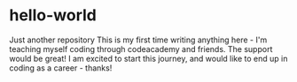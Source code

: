 # hello-world
Just another repository 
This is my first time writing anything here - I'm teaching myself coding through codeacademy and friends. The support would be great! I am excited to start this journey, and would like to end up in coding as a career - thanks! 
